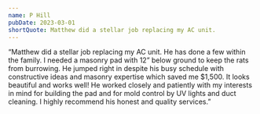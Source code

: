 ```yaml
---
name: P Hill
pubDate: 2023-03-01
shortQuote: Matthew did a stellar job replacing my AC unit.
---
```


“Matthew did a stellar job replacing my AC unit. He has done a few within the family. I needed a masonry pad with 12” below ground to keep the rats from burrowing. He jumped right in despite his busy schedule with constructive ideas and masonry expertise which saved me $1,500. It looks beautiful and works well! He worked closely and patiently with my interests in mind for building the pad and for mold control by UV lights and duct cleaning. I highly recommend his honest and quality services.”

